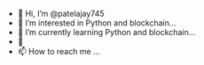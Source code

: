 - 👋 Hi, I’m @patelajay745
- 👀 I’m interested in Python and blockchain...
- 🌱 I’m currently learning Python and blockchain...
- 💞
- 📫 How to reach me ...

<!---
patelajay745/patelajay745 is a ✨ special ✨ repository because its `README.md` (this file) appears on your GitHub profile.
You can click the Preview link to take a look at your changes.
--->
